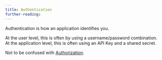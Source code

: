 ```yaml
---
title: Authentication
further-reading:
---
```

Authentication is how an application identifies you.

At the user level, this is often by using a  username/password combination. At the application level, this is often using an API Key and a shared secret.

Not to be confused with [Authorization](/authorization).
